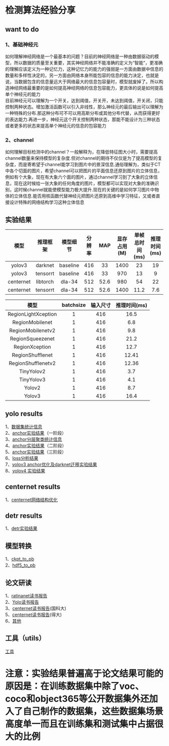 # 检测算法经验分享    

## want to do                
### 1、基础神经元
如何理解神经网络是一个最基本的问题？目前的神经网络是一种由数据驱动的模型，所以数据的质量至关重要，其实神经网络并不能准确的定义为“智能”，更准确的理解应该定义为一种记忆力，这种记忆力的能力的强弱是一方面由数据中信息的数量和多样性决定的，另一方面由网络本身所能包容的信息的能力决定，也就是说，当数据包含的信息量远大于网络最大的信息包容量时，模型就废掉了。所以构造神经网络最重要的是如何提高神经网络的信息包容能力，更具体的说是如何提高单个神经元的能力  
目前神经元可以理解为一个开关，达到阈值，开关开，未达到阈值，开关闭，只能控制两种状态。增加激活函数可以引入非线性，那么神经元的最后输出可以理解为一种特殊的分布.那这种分布可不可以用高斯分布或其他分布代替，从而获得更好的表达能力.再进一步，神经元这个开关控制两种状态，那能不能设计为三种状态或者更多的状态来提高单个神经元的信息的包容能力

### 2、channel
如何理解目标检测中的channel？一般解释为，在降低特征图大小时，需要提高channel数量来保持模型的复杂度.但对channel的期待不仅仅是为了提高模型的复杂度，而是寄希望于channel能学习到图片中的景深信息.通俗理解为，类似于CT中各个切面的图片，希望channel可以把图片的平面信息还原到图片的立体信息，例如有个大象，现在有大象六个面的图片，通过channel学习到了大象的立体信息，现在这时候给一张大象的任何角度的图片，模型都可以实现对大象的准确识别，这时候channel就能使模型能力极大提升.现在的关键的是如何学习图片中物体的立体信息.能否用核函数代替神经元把图片还原到高维中学习特征，又或者直接设计特殊的网络结构学习这种立体信息

## 实验结果

|模型|推理框架|模型细节|分辨率|MAP|显存占用(M)|单帧总时间(ms)|推理时间(ms)|后处理(ms)|预处理(ms)|其他|
|:-----:|:-----:|:-----:|:-----:|:-----:|:-----:|:-----:|:-----:|:-----:|:-----:|:-----:|   
|yolov3|darknet|baseline|416|33|1400|23|19|2|2|cuda10,GTX2080|   
|yolov3|tensorrt|baseline|416|33|970|13|9|2|2|cuda10,GTX2080|
|centernet|libtorch|dla-34|512|52.6|980|54|22|30|2|cuda10,GTX2080|
|centernet|tensorrt|dla-34|512|52.6|1400|11.2|7.6|1.6|2|cuda10,GTX2080|


|模型|batchsize|输入尺寸|推理时间(ms)|
|:-----:|:-----:|:-----:|:-----:|
|RegionLightXception|1|416|16.5|
|RegionMobilenet|1|416|6.8|
|RegionMobilenetv2|1|416|9.8|
|RegionSqueezenet|1|416|21.2|
|RegionXception|1|416|12.7|
|RegionShufflenet|1|416|12.41|
|RegionShufflenetv2|1|416|12.36|
|TinyYolov2|1|416|3.7|
|TinyYolov3|1|416|4.1|
|Yolov2|1|416|8.7|
|Yolov3|1|416|16.4|


## yolo results    
1、[数据集统计信息](stat/readme.md)       
2、[anchor实验结果](anchor/readme.md)（一阶段）  
3、[anchor分层聚类统计信息](groupstat/readme.md)   
4、[anchor实验结果](anchor/lastresults.md)（二阶段）    
5、[anchor实验结果](anchor/last.md)（三阶段）    
6、[loss分析结果](anchor/lossanalysis.md)   
7、[yolov3 anchor优化及darknet迁移实验结果](yolo_pytorch/README.md)   
8、[yolov4 实验结果](yolov4/readme.md)

## centernet results

1、[centernet网络结构优化](centernet/optimization.md)

## detr results
1、[detr实验结果](detr/readme.md)

## 模型转换

1、[ckpt_to_pb](models/ckpt_to_pb/readme.md)             
2、[hdf5_to_pb](models/hdf5_to_pb/readme.md)     
    

## 论文研读    
1、[ratinanet读书报告](paper/ratinanet/ratinanet.md)     
2、[Yolo读书报告](paper/yolo/Yolov3.docx)       
3、[centernet读书报告](paper/centernet/readme.md)(国科大)      
5、[centernet读书报告](paper/center/readme.md)(得大)      
6、[其他](paper/note/readme.md)     

## 工具（utils）        
[工具](utils/readme.md)    

# 注意：实验结果普遍高于论文结果可能的原因是：在训练数据集中除了voc、coco和object365等公开数据集外还加入了自己制作的数据集，这些数据集场景高度单一而且在训练集和测试集中占据很大的比例

